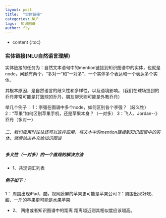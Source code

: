 ```yaml
---
layout: post
title:  "实体链接"
categories: NLP
tags:  知识图谱  
author: fly
---
```


* content
{:toc}

### 实体链接(NLU自然语言理解)
实体链接的任务为：自然文本语句中的mention链接到知识图谱中的实体，也就是node，问题有两个，“多对一”和“一对多”，一个实体多个表达和一个表达多个实体。

其根本原因，是自然语言的歧义性和多样性，以及语境影响。（我们在球场提到的乔丹非常可能是打篮球的乔丹，朋友聊天则可能是外教乔丹）

举几个例子：
1：李强在图谱中多个node，如何区别各个李强？（歧义性）
2：“苹果”如何区别苹果手机，还是苹果本身？（一对多）
3：飞人、Jordan--》乔丹（多对一）

###### 二、我们应用时往往还可以这样应用，将文本中的mention链接到知识图谱中的实体，然后动态补充给知识图谱

##### 多义性（一对多）的一个直观的解决方法

- 1、共现词汇列表
##### 例子如下：
1： 周围出现iPad，酷，视网膜屏的苹果更可能是苹果公司
2：周围出现好吃、甜、一斤的苹果更可能是水果苹果
- 2、 网络或者知识图谱中的距离
  距离越近则其相似度应该越高。

##### 




